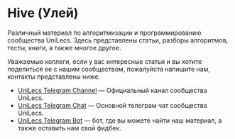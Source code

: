 # Hive (Улей)

Различный материал по алгоритмизации и программированию сообщества UniLecs. Здесь представлены статьи, разборы алгоритмов, тесты, книги, а также многое другое.

Уважаемые коллеги, если у вас интересные статьи и вы хотите поделиться ее с нашим сообществом, пожалуйста напишите нам, контакты представлены ниже.

* [UniLecs Telegram Channel](https://t.me/unilecs) — Официальный канал сообщества UniLecs.
* [UniLecs Telegram Chat](https://t.me/unilecs_chat) — Основной телеграм чат сообщества UniLecs.
* [UniLecs Telegram Bot](https://t.me/unilecsBot) — бот, где вы можете найти наш материал, а также оставить нам свой фидбек.
